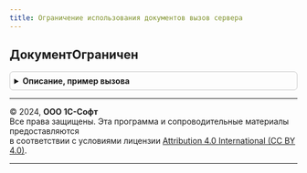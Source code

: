 ```yaml
---
title: Ограничение использования документов вызов сервера
---
```



## ДокументОграничен
<details style="margin: 1em 0; padding: 0.5em; border: 1px solid #ccc; border-radius: 6px;">

<summary style="font-weight: bold; cursor: pointer;">Описание, пример вызова</summary>

```bsl

// Определяет ограниченность документа для редактирования и выполнения прочих команд.
//
// Параметры:
//  Документ - ДокументСсылка - ссылка на документ, который проверяется.
//
// Возвращаемое значение:
//  Булево
//
Функция ДокументОграничен(Документ) Экспорт
```

Пример вызова
```bsl
Результат = ОграничениеИспользованияДокументовВызовСервера.ДокументОграничен(Документ) 
```
</details>

---

© 2024, **ООО 1С-Софт**  
Все права защищены. Эта программа и сопроводительные материалы предоставляются  
в соответствии с условиями лицензии [Attribution 4.0 International (CC BY 4.0)](https://creativecommons.org/licenses/by/4.0/legalcode).

---
